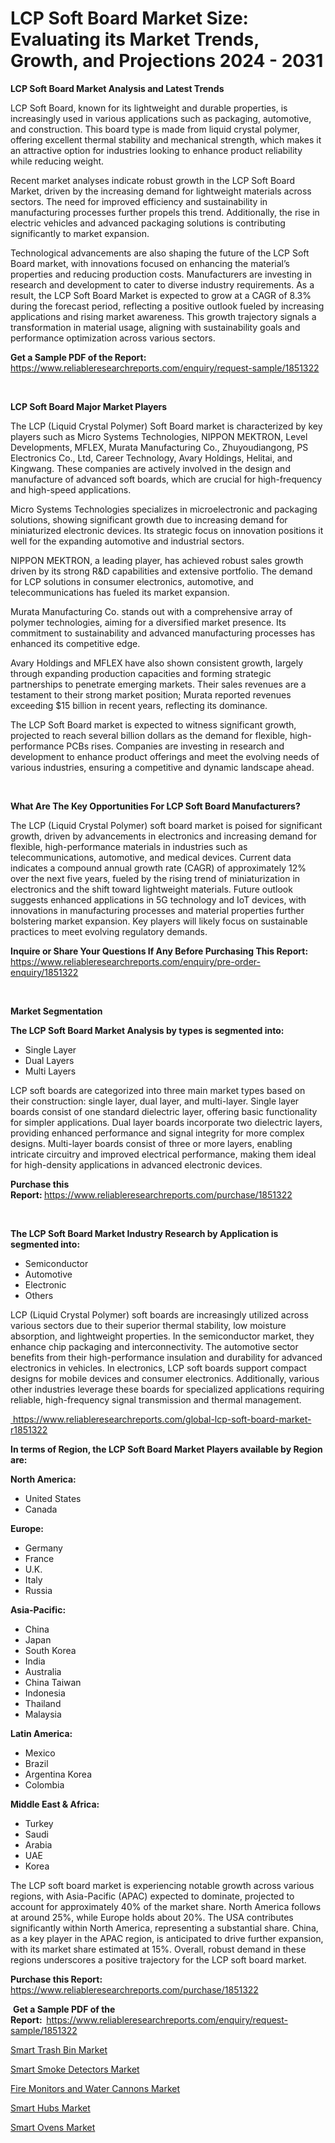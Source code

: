 <p><h1>LCP Soft Board Market Size: Evaluating its Market Trends, Growth, and Projections 2024 - 2031</h1></p><p><strong>LCP Soft Board Market Analysis and Latest Trends</strong></p>
<p><p>LCP Soft Board, known for its lightweight and durable properties, is increasingly used in various applications such as packaging, automotive, and construction. This board type is made from liquid crystal polymer, offering excellent thermal stability and mechanical strength, which makes it an attractive option for industries looking to enhance product reliability while reducing weight.</p><p>Recent market analyses indicate robust growth in the LCP Soft Board Market, driven by the increasing demand for lightweight materials across sectors. The need for improved efficiency and sustainability in manufacturing processes further propels this trend. Additionally, the rise in electric vehicles and advanced packaging solutions is contributing significantly to market expansion.</p><p>Technological advancements are also shaping the future of the LCP Soft Board market, with innovations focused on enhancing the material’s properties and reducing production costs. Manufacturers are investing in research and development to cater to diverse industry requirements. As a result, the LCP Soft Board Market is expected to grow at a CAGR of 8.3% during the forecast period, reflecting a positive outlook fueled by increasing applications and rising market awareness. This growth trajectory signals a transformation in material usage, aligning with sustainability goals and performance optimization across various sectors.</p></p>
<p><strong>Get a Sample PDF of the Report:&nbsp;</strong> <a href="https://www.reliableresearchreports.com/enquiry/request-sample/1851322?utm_campaign=1771&utm_medium=2&utm_source=Github&utm_content=ia&utm_term=18102024&utm_id=lcp-soft-board">https://www.reliableresearchreports.com/enquiry/request-sample/1851322</a></p>
<p>&nbsp;</p>
<p><strong>LCP Soft Board Major Market Players</strong></p>
<p><p>The LCP (Liquid Crystal Polymer) Soft Board market is characterized by key players such as Micro Systems Technologies, NIPPON MEKTRON, Level Developments, MFLEX, Murata Manufacturing Co., Zhuyoudiangong, PS Electronics Co., Ltd, Career Technology, Avary Holdings, Helitai, and Kingwang. These companies are actively involved in the design and manufacture of advanced soft boards, which are crucial for high-frequency and high-speed applications.</p><p>Micro Systems Technologies specializes in microelectronic and packaging solutions, showing significant growth due to increasing demand for miniaturized electronic devices. Its strategic focus on innovation positions it well for the expanding automotive and industrial sectors.</p><p>NIPPON MEKTRON, a leading player, has achieved robust sales growth driven by its strong R&D capabilities and extensive portfolio. The demand for LCP solutions in consumer electronics, automotive, and telecommunications has fueled its market expansion.</p><p>Murata Manufacturing Co. stands out with a comprehensive array of polymer technologies, aiming for a diversified market presence. Its commitment to sustainability and advanced manufacturing processes has enhanced its competitive edge.</p><p>Avary Holdings and MFLEX have also shown consistent growth, largely through expanding production capacities and forming strategic partnerships to penetrate emerging markets. Their sales revenues are a testament to their strong market position; Murata reported revenues exceeding $15 billion in recent years, reflecting its dominance.</p><p>The LCP Soft Board market is expected to witness significant growth, projected to reach several billion dollars as the demand for flexible, high-performance PCBs rises. Companies are investing in research and development to enhance product offerings and meet the evolving needs of various industries, ensuring a competitive and dynamic landscape ahead.</p></p>
<p>&nbsp;</p>
<p><strong>What Are The Key Opportunities For LCP Soft Board Manufacturers?</strong></p>
<p><p>The LCP (Liquid Crystal Polymer) soft board market is poised for significant growth, driven by advancements in electronics and increasing demand for flexible, high-performance materials in industries such as telecommunications, automotive, and medical devices. Current data indicates a compound annual growth rate (CAGR) of approximately 12% over the next five years, fueled by the rising trend of miniaturization in electronics and the shift toward lightweight materials. Future outlook suggests enhanced applications in 5G technology and IoT devices, with innovations in manufacturing processes and material properties further bolstering market expansion. Key players will likely focus on sustainable practices to meet evolving regulatory demands.</p></p>
<p><strong>Inquire or Share Your Questions If Any Before Purchasing This Report:</strong> <a href="https://www.reliableresearchreports.com/enquiry/pre-order-enquiry/1851322?utm_campaign=1771&utm_medium=2&utm_source=Github&utm_content=ia&utm_term=18102024&utm_id=lcp-soft-board">https://www.reliableresearchreports.com/enquiry/pre-order-enquiry/1851322</a></p>
<p>&nbsp;</p>
<p><strong>Market Segmentation</strong></p>
<p><strong>The LCP Soft Board Market Analysis by types is segmented into:</strong></p>
<p><ul><li>Single Layer</li><li>Dual Layers</li><li>Multi Layers</li></ul></p>
<p><p>LCP soft boards are categorized into three main market types based on their construction: single layer, dual layer, and multi-layer. Single layer boards consist of one standard dielectric layer, offering basic functionality for simpler applications. Dual layer boards incorporate two dielectric layers, providing enhanced performance and signal integrity for more complex designs. Multi-layer boards consist of three or more layers, enabling intricate circuitry and improved electrical performance, making them ideal for high-density applications in advanced electronic devices.</p></p>
<p><strong>Purchase this Report:&nbsp;</strong><a href="https://www.reliableresearchreports.com/purchase/1851322?utm_campaign=1771&utm_medium=2&utm_source=Github&utm_content=ia&utm_term=18102024&utm_id=lcp-soft-board">https://www.reliableresearchreports.com/purchase/1851322</a></p>
<p>&nbsp;</p>
<p><strong>The LCP Soft Board Market Industry Research by Application is segmented into:</strong></p>
<p><ul><li>Semiconductor</li><li>Automotive</li><li>Electronic</li><li>Others</li></ul></p>
<p><p>LCP (Liquid Crystal Polymer) soft boards are increasingly utilized across various sectors due to their superior thermal stability, low moisture absorption, and lightweight properties. In the semiconductor market, they enhance chip packaging and interconnectivity. The automotive sector benefits from their high-performance insulation and durability for advanced electronics in vehicles. In electronics, LCP soft boards support compact designs for mobile devices and consumer electronics. Additionally, various other industries leverage these boards for specialized applications requiring reliable, high-frequency signal transmission and thermal management.</p></p>
<p><a href="https://www.reliableresearchreports.com/global-lcp-soft-board-market-r1851322?utm_campaign=1771&utm_medium=2&utm_source=Github&utm_content=ia&utm_term=18102024&utm_id=lcp-soft-board">&nbsp;https://www.reliableresearchreports.com/global-lcp-soft-board-market-r1851322</a></p>
<p><strong>In terms of Region, the LCP Soft Board Market Players available by Region are:</strong></p>
<p>
    <p> <strong> North America: </strong>
        <ul>
            <li>United States</li>
            <li>Canada</li>
        </ul>
        </p> 
    <p> <strong> Europe: </strong>
        <ul>
            <li>Germany</li>
            <li>France</li>
            <li>U.K.</li>
            <li>Italy</li>
            <li>Russia</li>
        </ul>
        </p> 
    <p> <strong> Asia-Pacific: </strong>
        <ul>
            <li>China</li>
            <li>Japan</li>
            <li>South Korea</li>
            <li>India</li>
            <li>Australia</li>
            <li>China Taiwan</li>
            <li>Indonesia</li>
            <li>Thailand</li>
            <li>Malaysia</li>
        </ul>
        </p> 
    <p> <strong> Latin America: </strong>
        <ul>
            <li>Mexico</li>
            <li>Brazil</li>
            <li>Argentina Korea</li>
            <li>Colombia</li>
        </ul>
        </p> 
    <p> <strong> Middle East & Africa: </strong>
        <ul>
            <li>Turkey</li>
            <li>Saudi</li>
            <li>Arabia</li>
            <li>UAE</li>
            <li>Korea</li>
        </ul>
    </p>
    </p>
<p><p>The LCP soft board market is experiencing notable growth across various regions, with Asia-Pacific (APAC) expected to dominate, projected to account for approximately 40% of the market share. North America follows at around 25%, while Europe holds about 20%. The USA contributes significantly within North America, representing a substantial share. China, as a key player in the APAC region, is anticipated to drive further expansion, with its market share estimated at 15%. Overall, robust demand in these regions underscores a positive trajectory for the LCP soft board market.</p></p>
<p><strong>Purchase this Report: </strong><a href="https://www.reliableresearchreports.com/purchase/1851322?utm_campaign=1771&utm_medium=2&utm_source=Github&utm_content=ia&utm_term=18102024&utm_id=lcp-soft-board">https://www.reliableresearchreports.com/purchase/1851322</a></p>
<p>&nbsp;<strong>Get a Sample PDF of the Report:&nbsp;&nbsp;</strong><a href="https://www.reliableresearchreports.com/enquiry/request-sample/1851322?utm_campaign=1771&utm_medium=2&utm_source=Github&utm_content=ia&utm_term=18102024&utm_id=lcp-soft-board">https://www.reliableresearchreports.com/enquiry/request-sample/1851322</a></p>
<p><strong></strong></p>
<p><p><a href="https://www.linkedin.com/pulse/smart-trash-bin-market-emerging-trends-future-prospects-period-sx7ue?utm_campaign=1771&utm_medium=2&utm_source=Github&utm_content=ia&utm_term=18102024&utm_id=lcp-soft-board">Smart Trash Bin Market</a></p><p><a href="https://www.linkedin.com/pulse/global-smart-smoke-detectors-nexus-sector-confluences-regional-t6odf?utm_campaign=1771&utm_medium=2&utm_source=Github&utm_content=ia&utm_term=18102024&utm_id=lcp-soft-board">Smart Smoke Detectors Market</a></p><p><a href="https://github.com/JamesCox407/Market-Research-Report-List-1/blob/main/fire-monitors-and-water-cannons-market.md?utm_campaign=1771&utm_medium=2&utm_source=Github&utm_content=ia&utm_term=18102024&utm_id=lcp-soft-board">Fire Monitors and Water Cannons Market</a></p><p><a href="https://www.linkedin.com/pulse/smart-hubs-market-transformation-comparative-analysis-2024-2031-nxesf?utm_campaign=1771&utm_medium=2&utm_source=Github&utm_content=ia&utm_term=18102024&utm_id=lcp-soft-board">Smart Hubs Market</a></p><p><a href="https://www.linkedin.com/pulse/smart-ovens-market-opportunities-emerging-global-trends-hwdie?utm_campaign=1771&utm_medium=2&utm_source=Github&utm_content=ia&utm_term=18102024&utm_id=lcp-soft-board">Smart Ovens Market</a></p></p>